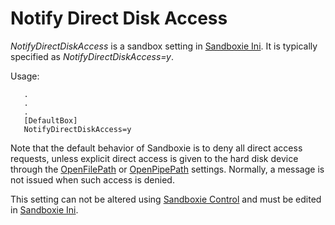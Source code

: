 # Notify Direct Disk Access

_NotifyDirectDiskAccess_ is a sandbox setting in [Sandboxie Ini](SandboxieIni.md). It is typically specified as _NotifyDirectDiskAccess=y_.

Usage:
```
   .
   .
   .
   [DefaultBox]
   NotifyDirectDiskAccess=y
```

Note that the default behavior of Sandboxie is to deny all direct access requests, unless explicit direct access is given to the hard disk device through the [OpenFilePath](OpenFilePath.md) or [OpenPipePath](OpenPipePath.md) settings. Normally, a message is not issued when such access is denied.

This setting can not be altered using [Sandboxie Control](SandboxieControl.md) and must be edited in [Sandboxie Ini](SandboxieIni.md).
